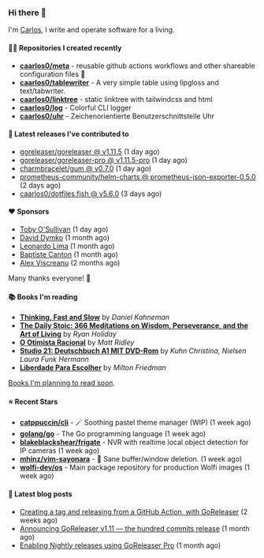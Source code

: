 ### Hi there 👋

I'm [Carlos](https://caarlos0.dev), I write and operate software for a living.

#### 👨‍💻 Repositories I created recently
- **[caarlos0/meta](https://github.com/caarlos0/meta)** - reusable github actions workflows and other shareable configuration files 🫥
- **[caarlos0/tablewriter](https://github.com/caarlos0/tablewriter)** - A very simple table using lipgloss and text/tabwriter.
- **[caarlos0/linktree](https://github.com/caarlos0/linktree)** - static linktree with tailwindcss and html
- **[caarlos0/log](https://github.com/caarlos0/log)** - Colorful CLI logger
- **[caarlos0/uhr](https://github.com/caarlos0/uhr)** - Zeichenorientierte Benutzerschnittstelle Uhr

#### 🚀 Latest releases I've contributed to


- [goreleaser/goreleaser @ v1.11.5](https://github.com/goreleaser/goreleaser/releases/tag/v1.11.5) (1 day ago)
- [goreleaser/goreleaser-pro @ v1.11.5-pro](https://github.com/goreleaser/goreleaser-pro/releases/tag/v1.11.5-pro) (1 day ago)
- [charmbracelet/gum @ v0.7.0](https://github.com/charmbracelet/gum/releases/tag/v0.7.0) (1 day ago)
- [prometheus-community/helm-charts @ prometheus-json-exporter-0.5.0](https://github.com/prometheus-community/helm-charts/releases/tag/prometheus-json-exporter-0.5.0) (2 days ago)
- [caarlos0/dotfiles.fish @ v5.6.0](https://github.com/caarlos0/dotfiles.fish/releases/tag/v5.6.0) (3 days ago)

#### ❤️ Sponsors
- [Toby O&#39;Sullivan](https://github.com/tobywan) (1 day ago)
- [David Dymko](https://github.com/ddymko) (1 month ago)
- [Leonardo Lima](https://github.com/leozz37) (1 month ago)
- [Baptiste Canton](https://github.com/batmac) (1 month ago)
- [Alex Viscreanu](https://github.com/aexvir) (2 months ago)

Many thanks everyone! 🙏

#### 📚 Books I'm reading
- **[Thinking, Fast and Slow](https://www.goodreads.com/book/show/13135899-thinking-fast-and-slow)** by _Daniel Kahneman_
- **[The Daily Stoic: 366 Meditations on Wisdom, Perseverance, and the Art of Living](https://www.goodreads.com/book/show/29093292-the-daily-stoic)** by _Ryan Holiday_
- **[O Otimista Racional](https://www.goodreads.com/book/show/32706964-o-otimista-racional)** by _Matt Ridley_
- **[Studio 21: Deutschbuch A1 MIT DVD-Rom](https://www.goodreads.com/book/show/25495148-studio-21)** by _Kuhn Christina, Nielsen Laura Funk Hermann_
- **[Liberdade Para Escolher](https://www.goodreads.com/book/show/17238591-liberdade-para-escolher)** by _Milton Friedman_

[Books I'm planning to read soon](https://www.amazon.com.br/hz/wishlist/ls/EB8P7VS717SV).

#### ⭐ Recent Stars


- **[catppuccin/cli](https://github.com/catppuccin/cli)** - 🪄 Soothing pastel theme manager (WIP) (1 week ago)
- **[golang/go](https://github.com/golang/go)** - The Go programming language (1 week ago)
- **[blakeblackshear/frigate](https://github.com/blakeblackshear/frigate)** - NVR with realtime local object detection for IP cameras (1 week ago)
- **[mhinz/vim-sayonara](https://github.com/mhinz/vim-sayonara)** - :japanese_goblin: Sane buffer/window deletion. (1 week ago)
- **[wolfi-dev/os](https://github.com/wolfi-dev/os)** - Main package repository for production Wolfi images (1 week ago)

#### 📄 Latest blog posts
- [Creating a tag and releasing from a GitHub Action, with GoReleaser](https://carlosbecker.com/posts/goreleaser-create-tag-action/) (2 weeks ago)
- [Announcing GoReleaser v1.11 — the hundred commits release](https://carlosbecker.com/posts/goreleaser-v1.11/) (1 month ago)
- [Enabling Nightly releases using GoReleaser Pro](https://carlosbecker.com/posts/goreleaser-nightly/) (1 month ago)
